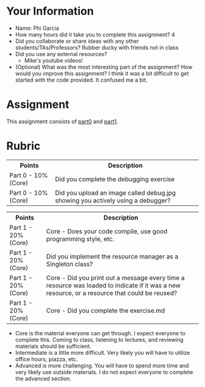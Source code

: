 # Your Information

* Name: Phi Garcia
* How many hours did it take you to complete this assignment? 4
* Did you collaborate or share ideas with any other students/TAs/Professors? Rubber ducky with friends not in class
* Did you use any external resources? 
  * Mike's youtube videos!
* (Optional) What was the most interesting part of the assignment? How would you improve this assignment? I think it was a bit difficult to get started with the code provided. It confused me a bit.

# Assignment

This assignment consists of [part0](./part0) and [part1](./part1).

# Rubric


<table>
  <tbody>
    <tr>
      <th>Points</th>
      <th align="center">Description</th>
    </tr>
    <tr>
      <td>Part 0 - 10% (Core)</td>
      <td align="left">Did you complete the debugging exercise</td>
    </tr>
    <tr>
      <td>Part 0 - 10% (Core)</td>
      <td align="left">Did you upload an image called debug.jpg showing you actively using a debugger?</td>
    </tr>
    <tr>
  </tbody>
</table>

<table>
  <tbody>
    <tr>
      <th>Points</th>
      <th align="center">Description</th>
    </tr>
    <tr>
      <td>Part 1 - 20% (Core)</td>
      <td align="left">Core - Does your code compile, use good programming style, etc.</td>
    </tr>
    <tr>
      <td>Part 1 - 20% (Core)</td>
      <td align="left">Did you implement the resource manager as a Singleton class?</td>
    </tr>   
     <tr>
      <td>Part 1 - 20% (Core)</td>
      <td align="left">Core - Did you print out a message every time a resource was loaded to indicate if it was a new resource, or a resource that could be reused?</td>
    </tr>
     <tr>
      <td>Part 1 - 20% (Core)</td>
      <td align="left">Core - Did you complete the exercise.md</td>
    </tr>    
  </tbody>
</table>

* Core is the material everyone can get through. I expect everyone to complete this. Coming to class, listening to lectures, and reviewing materials should be sufficient.
* Intermediate is a little more difficult. Very likely you will have to utilize office hours, piazza, etc.
* Advanced is more challenging. You will have to spend more time and very likely use outside materials. I do not expect everyone to complete the advanced section.
